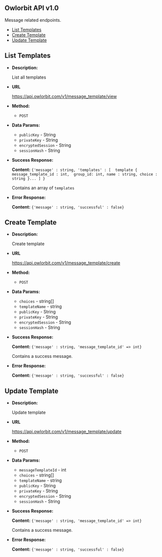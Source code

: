 **Owlorbit API v1.0**
----

Message related endpoints.


- [List Templates](#list-templates)
- [Create Template](#create-template)
- [Update Template](#update-template)

## List Templates

* **Description:**
  
  List all templates

* **URL**

  <https://api.owlorbit.com/v1/message_template/view>

* **Method:**

  * `POST`
  
* **Data Params:**

  * `publicKey` - String <br/>
  * `privateKey` - String  <br/>
  * `encryptedSession` - String <br/>
  * `sessionHash` - String

* **Success Response:**

   **Content:** `{'message' : string,
        'templates' : [  template { message_template_id : int,  group_id: int, name : string, choice : string }... ] }`

  Contains an array of `templates`

 
* **Error Response:**

    **Content:** `{'message' : string,
        'successful' : false}`    


## Create Template

* **Description:**
  
  Create template

* **URL**

  <https://api.owlorbit.com/v1/message_template/create>

* **Method:**

  * `POST`

* **Data Params:**

  * `choices` - string[] <br/>  
  * `templateName` - string <br/>
  * `publicKey` - String <br/>
  * `privateKey` - String  <br/>
  * `encryptedSession` - String <br/>
  * `sessionHash` - String

* **Success Response:**

   **Content:** `{'message' : string, 'message_template_id' => int}`

  Contains a success message.

 
* **Error Response:**

    **Content:** `{'message' : string,
        'successful' : false}` 

## Update Template

* **Description:**
  
  Update template

* **URL**

  <https://api.owlorbit.com/v1/message_template/update>

* **Method:**

  * `POST`

* **Data Params:**

  * `messageTemplateId` - int <br/>
  * `choices` - string[] <br/>
  * `templateName` - string <br/>  
  * `publicKey` - String <br/>
  * `privateKey` - String  <br/>
  * `encryptedSession` - String <br/>
  * `sessionHash` - String

* **Success Response:**

   **Content:** `{'message' : string, 'message_template_id' => int}`

  Contains a success message.

 
* **Error Response:**

    **Content:** `{'message' : string,
        'successful' : false}`         
